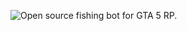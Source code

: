 ![Open source fishing bot for GTA 5 RP.](https://github.com/SquamaBot/blob/master/images/squama.png)

